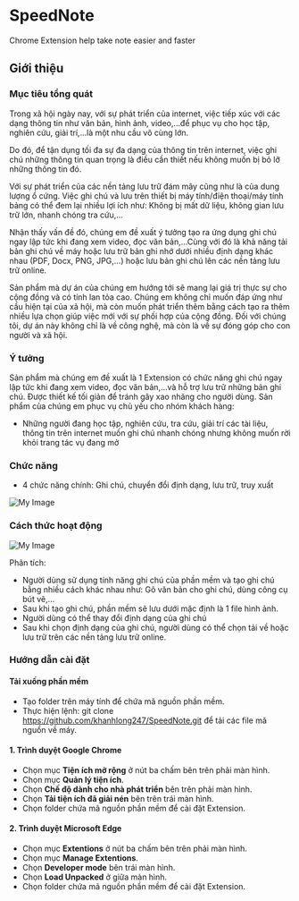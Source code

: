 # SpeedNote
Chrome Extension help take note easier and faster 
## Giới thiệu
### Mục tiêu tổng quát

  Trong xã hội ngày nay, với sự phát triển của internet, việc tiếp xúc với các dạng thông tin như văn bản, hình ảnh, video,…để phục vụ cho học tập, nghiên cứu, giải trí,…là một nhu cầu vô cùng lớn.
  
  Do đó, để tận dụng tối đa sự đa dạng của thông tin trên internet, việc ghi chú những thông tin quan trọng là điều cần thiết nếu không muốn bị bỏ lỡ những thông tin đó.

  Với sự phát triển của các nền tảng lưu trữ đám mây cũng như là của dung lượng ổ cứng. Việc ghi chú và lưu trên thiết bị máy tính/điện thoại/máy tính bảng có thể đem lại nhiều lợi ích như: Không bị mất dữ liệu, không gian lưu trữ lớn, nhanh chóng tra cứu,…

  Nhận thấy vấn đề đó, chúng em đề xuất ý tưởng tạo ra ứng dụng ghi chú ngay lập tức khi đang xem video, đọc văn bản,…Cùng với đó là khả năng tải bản ghi chú về máy hoặc lưu trữ bản ghi nhớ dưới nhiều định dạng khác nhau (PDF, Docx, PNG, JPG,…) hoặc lưu bản ghi chú lên các nền tảng lưu trữ online.

  Sản phẩm mà dự án của chúng em hướng tới sẽ mang lại giá trị thực sự cho cộng đồng và có tính lan tỏa cao. Chúng em không chỉ muốn đáp ứng như cầu hiện tại của xã hội, mà còn muốn phát triển thêm bằng cách tạo ra thêm nhiều lựa chọn giúp việc mới với sự phối hợp của cộng đồng. Đối với chúng tôi, dự án này không chỉ là về công nghệ, mà còn là về sự đóng góp cho con người và xã hội.

### Ý tưởng
Sản phẩm mà chúng em đề xuất là 1 Extension có chức năng ghi chú ngay lập tức khi đang xem video, đọc văn bản,…và hỗ trợ lưu trữ những bản ghi chú. Được thiết kế tối giản để tránh gây xao nhãng cho người dùng.
Sản phẩm của chúng em phục vụ chủ yếu cho nhóm khách hàng:
- Những người đang học tập, nghiên cứu, tra cứu, giải trí các tài liệu, thông tin trên internet muốn ghi chú nhanh chóng nhưng không muốn rời khỏi trang tác vụ đang mở

### Chức năng
- 4 chức năng chính: Ghi chú, chuyển đổi định dạng, lưu trữ, truy xuất

![My Image](https://drive.google.com/uc?export=view&id=10P3ROj5pfovOATE32KteIf4L1CbBNYEH)

### Cách thức hoạt động

![My Image](https://drive.google.com/uc?export=view&id=1Pw5gx04w0YkL_f1C98gzam1aBFqK36qv)

Phân tích:
-	Người dùng sử dụng tính năng ghi chú của phần mềm và tạo ghi chú bằng nhiều cách khác nhau như: Gõ văn bản cho ghi chú, dùng công cụ bút vẽ,…
-	Sau khi tạo ghi chú, phần mềm sẽ lưu dưới mặc định là 1 file hình ảnh.
-	Người dùng có thể thay đổi định dạng của ghi chú
-	Sau khi chọn định dạng của ghi chú, người dùng có thể chọn tải về hoặc lưu trữ trên các nền tảng lưu trữ online.

### Hướng dẫn cài đặt

#### Tải xuống phần mềm
- Tạo folder trên máy tính để chứa mã nguồn phần mềm.
- Thực hiện lệnh: git clone https://github.com/khanhlong247/SpeedNote.git để tải các file mã nguồn về máy. 

#### 1. Trình duyệt Google Chrome
- Chọn mục **Tiện ích mở rộng** ở nút ba chấm bên trên phải màn hình.
- Chọn mục **Quản lý tiện ích**.
- Chọn **Chế độ dành cho nhà phát triển** bên trên phải màn hình.
- Chọn **Tải tiện ích đã giải nén** bên trên trái màn hình.
- Chọn folder chứa mã nguồn phần mềm để cài đặt Extension.

#### 2. Trình duyệt Microsoft Edge
- Chọn mục **Extentions** ở nút ba chấm bên trên phải màn hình.
- Chọn mục **Manage Extentions**.
- Chọn **Developer mode** bên trái màn hình.
- Chọn **Load Unpacked** ở giữa màn hình.
- Chọn folder chứa mã nguồn phần mềm để cài đặt Extension.
